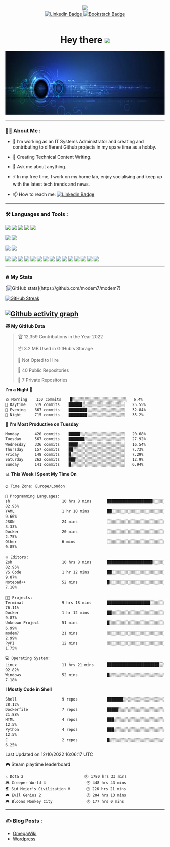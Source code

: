 <div id="header" align="center">
  <img src="https://media.giphy.com/media/f3iwJFOVOwuy7K6FFw/giphy.gif" width="300"/>
<div id="badges">
  <a href="https://www.linkedin.com/in/alexlaneit/">
    <img src="https://img.shields.io/badge/LinkedIn-blue?style=for-the-badge&logo=linkedin&logoColor=white" alt="LinkedIn Badge"/>
  </a>
  <a href="https://modem7.com">
  <img src="https://img.shields.io/badge/Bookstack-blue?style=for-the-badge&logo=BookStack&logoColor=white" alt="Bookstack Badge"/>
  </a>
</div>
  <img src="https://komarev.com/ghpvc/?username=modem7&style=flat-square&color=blue" alt=""/>
<h1>
  Hey there
  <img src="https://media.giphy.com/media/hvRJCLFzcasrR4ia7z/giphy.gif" width="30px"/>
</h1>
</div>

<div align="center">
  <img src="https://github.com/modem7/MiscAssets/blob/master/images/ezgif-6-79e26c05da.jpg" width="800" height="200"/>
</div>

---

### :man_technologist: About Me :
- :telescope: I’m working as an IT Systems Administrator and creating and contributing to different Github projects in my spare time as a hobby.

- :seedling: Creating Technical Content Writing.

- 💬 Ask me about anything.

- :zap: In my free time, I work on my home lab, enjoy socialising and keep up with the latest tech trends and news.

- :mailbox: How to reach me: [![Linkedin Badge](https://img.shields.io/badge/-AlexLaneIT-blue?style=flat&logo=Linkedin&logoColor=white)](https://www.linkedin.com/in/alexlaneit/)

---

### :hammer_and_wrench: Languages and Tools :
![](https://img.shields.io/badge/OS-Centos-informational?style=flat&logo=centos&logoColor=white&color=981e32)
![](https://img.shields.io/badge/OS-Debian-informational?style=flat&logo=debian&logoColor=white&color=981e32)
![](https://img.shields.io/badge/OS-RHEL-informational?style=flat&logo=red-hat&logoColor=white&color=981e32)
![](https://img.shields.io/badge/OS-Ubuntu-informational?style=flat&logo=ubuntu&logoColor=white&color=981e32)
![](https://img.shields.io/badge/OS-Windows-informational?style=flat&logo=windows&logoColor=white&color=981e32)

![](https://img.shields.io/badge/Editor-Notepad++-informational?style=flat&logo=notepadplusplus&logoColor=white&color=981e32)
![](https://img.shields.io/badge/Editor-Visual_Studio_Code-informational?style=flat&logo=visual-studio-code&logoColor=white&color=981e32)


![](https://img.shields.io/badge/Shell-Bash-informational?style=flat&logo=gnu-bash&logoColor=white&color=981e32)
![](https://img.shields.io/badge/Shell-ZSH-informational?style=flat&logo=gnu-bash&logoColor=white&color=981e32)

![](https://img.shields.io/badge/Tools-3CX-informational?style=flat&logoColor=white&color=981e32)
![](https://img.shields.io/badge/Tools-Ansible-informational?style=flat&logo=ansible&logoColor=white&color=981e32)
![](https://img.shields.io/badge/Tools-Arduino-informational?style=flat&logo=arduino&logoColor=white&color=981e32)
![](https://img.shields.io/badge/Tools-Borg-informational?style=flat&logoColor=white&color=981e32)
![](https://img.shields.io/badge/Tools-Docker-informational?style=flat&logo=docker&logoColor=white&color=981e32)
![](https://img.shields.io/badge/Tools-Drone_CI-informational?style=flat&logo=drone&logoColor=white&color=981e32)
![](https://img.shields.io/badge/Tools-Git-informational?style=flat&logo=git&logoColor=white&color=981e32)
![](https://img.shields.io/badge/Tools-Github-informational?style=flat&logo=github&logoColor=white&color=981e32)
![](https://img.shields.io/badge/Tools-Gitlab-informational?style=flat&logo=gitlab&logoColor=white&color=981e32)
![](https://img.shields.io/badge/Tools-Jira-informational?style=flat&logo=jira&logoColor=white&color=981e32)
![](https://img.shields.io/badge/Tools-Kanban-informational?style=flat&logoColor=white&color=981e32)
![](https://img.shields.io/badge/Tools-Nginx-informational?style=flat&logo=nginx&logoColor=white&color=981e32)
![](https://img.shields.io/badge/Tools-Raspberry_Pi-informational?style=flat&logo=raspberry-pi&logoColor=white&color=981e32)
![](https://img.shields.io/badge/Tools-Snyk-informational?style=flat&logo=snyk&logoColor=white&color=981e32)
![](https://img.shields.io/badge/Tools-Traefik-informational?style=flat&logo=traefikmesh&logoColor=white&color=981e32)

---

### :fire: My Stats
[![GitHub stats](https://github-readme-stats.vercel.app/api?username=modem7&show_icons=true&theme=codeSTACKr&count_private=true")](https://github.com/modem7/modem7)

[![GitHub Streak](http://github-readme-streak-stats.herokuapp.com?user=modem7&theme=elegant&hide_border=true&date_format=j%20M%5B%20Y%5D&background=DD272700)](https://git.io/streak-stats)

[![Github activity graph](https://activity-graph.herokuapp.com/graph?username=modem7&theme=elegant&custom_title=Contribution%20Graph&hide_border=true&bg_color=%20)](https://github.com/modem7/modem7)
---

<!--START_SECTION:waka-->
**🐱 My GitHub Data** 

> 🏆 12,359 Contributions in the Year 2022
 > 
> 📦 3.2 MB Used in GitHub's Storage 
 > 
> 🚫 Not Opted to Hire
 > 
> 📜 40 Public Repositories 
 > 
> 🔑 7 Private Repositories  
 > 
**I'm a Night 🦉** 

```text
🌞 Morning    130 commits    █░░░░░░░░░░░░░░░░░░░░░░░░   6.4% 
🌆 Daytime    519 commits    ██████░░░░░░░░░░░░░░░░░░░   25.55% 
🌃 Evening    667 commits    ████████░░░░░░░░░░░░░░░░░   32.84% 
🌙 Night      715 commits    ████████░░░░░░░░░░░░░░░░░   35.2%

```
📅 **I'm Most Productive on Tuesday** 

```text
Monday       420 commits    █████░░░░░░░░░░░░░░░░░░░░   20.68% 
Tuesday      567 commits    ███████░░░░░░░░░░░░░░░░░░   27.92% 
Wednesday    336 commits    ████░░░░░░░░░░░░░░░░░░░░░   16.54% 
Thursday     157 commits    ██░░░░░░░░░░░░░░░░░░░░░░░   7.73% 
Friday       148 commits    █░░░░░░░░░░░░░░░░░░░░░░░░   7.29% 
Saturday     262 commits    ███░░░░░░░░░░░░░░░░░░░░░░   12.9% 
Sunday       141 commits    █░░░░░░░░░░░░░░░░░░░░░░░░   6.94%

```


📊 **This Week I Spent My Time On** 

```text
⌚︎ Time Zone: Europe/London

💬 Programming Languages: 
sh                       10 hrs 8 mins       ████████████████████░░░░░   82.95% 
YAML                     1 hr 10 mins        ██░░░░░░░░░░░░░░░░░░░░░░░   9.66% 
JSON                     24 mins             ░░░░░░░░░░░░░░░░░░░░░░░░░   3.33% 
Docker                   20 mins             ░░░░░░░░░░░░░░░░░░░░░░░░░   2.75% 
Other                    6 mins              ░░░░░░░░░░░░░░░░░░░░░░░░░   0.85%

🔥 Editors: 
Zsh                      10 hrs 8 mins       ████████████████████░░░░░   82.95% 
VS Code                  1 hr 12 mins        ██░░░░░░░░░░░░░░░░░░░░░░░   9.87% 
Notepad++                52 mins             █░░░░░░░░░░░░░░░░░░░░░░░░   7.18%

🐱‍💻 Projects: 
Terminal                 9 hrs 18 mins       ███████████████████░░░░░░   76.11% 
Docker                   1 hr 12 mins        ██░░░░░░░░░░░░░░░░░░░░░░░   9.87% 
Unknown Project          51 mins             █░░░░░░░░░░░░░░░░░░░░░░░░   6.99% 
modem7                   21 mins             ░░░░░░░░░░░░░░░░░░░░░░░░░   2.99% 
PyPI                     12 mins             ░░░░░░░░░░░░░░░░░░░░░░░░░   1.75%

💻 Operating System: 
Linux                    11 hrs 21 mins      ███████████████████████░░   92.82% 
Windows                  52 mins             █░░░░░░░░░░░░░░░░░░░░░░░░   7.18%

```

**I Mostly Code in Shell** 

```text
Shell                    9 repos             ███████░░░░░░░░░░░░░░░░░░   28.12% 
Dockerfile               7 repos             █████░░░░░░░░░░░░░░░░░░░░   21.88% 
HTML                     4 repos             ███░░░░░░░░░░░░░░░░░░░░░░   12.5% 
Python                   4 repos             ███░░░░░░░░░░░░░░░░░░░░░░   12.5% 
C                        2 repos             █░░░░░░░░░░░░░░░░░░░░░░░░   6.25%

```



 Last Updated on 12/10/2022 16:06:17 UTC
<!--END_SECTION:waka-->

<!-- steam-box start -->
🎮 Steam playtime leaderboard
```text
⚔️ Dota 2                           🕘 1780 hrs 33 mins
🎮 Creeper World 4                  🕘 448 hrs 43 mins
🌏 Sid Meier's Civilization V       🕘 226 hrs 21 mins
🎮 Evil Genius 2                    🕘 204 hrs 13 mins
🎮 Bloons Monkey City               🕘 177 hrs 0 mins
```
<!-- Powered by https://github.com/YouEclipse/steam-box . -->
<!-- steam-box end -->

---

### :writing_hand: Blog Posts :
- [OmegaWiki](https://omegawiki.modem7.com)
- [Wordpress](https://modem7.wordpress.com)

